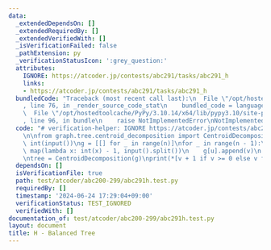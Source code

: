 ```yaml
---
data:
  _extendedDependsOn: []
  _extendedRequiredBy: []
  _extendedVerifiedWith: []
  _isVerificationFailed: false
  _pathExtension: py
  _verificationStatusIcon: ':grey_question:'
  attributes:
    IGNORE: https://atcoder.jp/contests/abc291/tasks/abc291_h
    links:
    - https://atcoder.jp/contests/abc291/tasks/abc291_h
  bundledCode: "Traceback (most recent call last):\n  File \"/opt/hostedtoolcache/PyPy/3.10.14/x64/lib/pypy3.10/site-packages/onlinejudge_verify/documentation/build.py\"\
    , line 76, in _render_source_code_stat\n    bundled_code = language.bundle(\n\
    \  File \"/opt/hostedtoolcache/PyPy/3.10.14/x64/lib/pypy3.10/site-packages/onlinejudge_verify/languages/python.py\"\
    , line 96, in bundle\n    raise NotImplementedError\nNotImplementedError\n"
  code: "# verification-helper: IGNORE https://atcoder.jp/contests/abc291/tasks/abc291_h\n\
    \n\nfrom graph.tree.centroid_decomposition import CentroidDecomposition\n\nn =\
    \ int(input())\ng = [[] for _ in range(n)]\nfor _ in range(n - 1):\n    u, v =\
    \ map(lambda x: int(x) - 1, input().split())\n    g[u].append(v)\n    g[v].append(u)\n\
    \ntree = CentroidDecomposition(g)\nprint(*[v + 1 if v >= 0 else v for v in tree.belong])\n"
  dependsOn: []
  isVerificationFile: true
  path: test/atcoder/abc200-299/abc291h.test.py
  requiredBy: []
  timestamp: '2024-06-24 17:29:04+09:00'
  verificationStatus: TEST_IGNORED
  verifiedWith: []
documentation_of: test/atcoder/abc200-299/abc291h.test.py
layout: document
title: H - Balanced Tree
---
```


